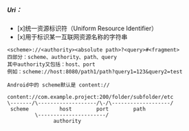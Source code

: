 
##### Uri：
 - [x]统一资源标识符（Uniform Resource Identifier）
 - [x]用于标识某一互联网资源名称的字符串
```
<scheme>://<authority><absolute path>?<query>#<fragment>
四部分：scheme、authority、path、query
其中authority又包括：host、port
例如：scheme://host:8080/path1/path?query1=123&query2=test

Android中的 scheme默认是 content://

content://com.example.project:200/folder/subfolder/etc
\-------/\-------------------/\-/\-------------------/
 scheme          host        port        path
         \----------------------/
               authority  
               
```